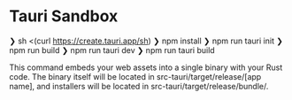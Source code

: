 # Tauri Sandbox

❯ sh <(curl https://create.tauri.app/sh) 
❯ npm install
❯ npm run tauri init
❯ npm run build
❯ npm run tauri dev
❯ npm run tauri build

This command embeds your web assets into a single binary with your Rust code. The binary itself will be located in src-tauri/target/release/[app name], and installers will be located in src-tauri/target/release/bundle/.

